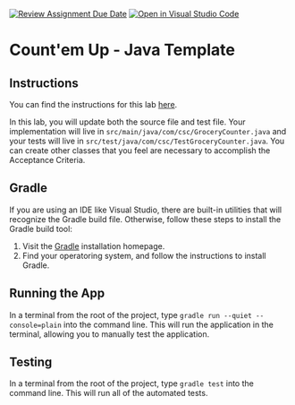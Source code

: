 [![Review Assignment Due Date](https://classroom.github.com/assets/deadline-readme-button-22041afd0340ce965d47ae6ef1cefeee28c7c493a6346c4f15d667ab976d596c.svg)](https://classroom.github.com/a/IxEXnquL)
[![Open in Visual Studio Code](https://classroom.github.com/assets/open-in-vscode-2e0aaae1b6195c2367325f4f02e2d04e9abb55f0b24a779b69b11b9e10269abc.svg)](https://classroom.github.com/online_ide?assignment_repo_id=15844448&assignment_repo_type=AssignmentRepo)
# Count'em Up - Java Template

## Instructions

You can find the instructions for this lab [here](https://cyrusvandrevala.com/teaching/csc/214/labs/count-em-up.html).

In this lab, you will update both the source file and test file. Your implementation will live in `src/main/java/com/csc/GroceryCounter.java` and your tests will live in `src/test/java/com/csc/TestGroceryCounter.java`. You can create other classes that you feel are necessary to accomplish the Acceptance Criteria.

## Gradle

If you are using an IDE like Visual Studio, there are built-in utilities that will recognize the Gradle build file. Otherwise, follow these steps to install the Gradle build tool:

1. Visit the [Gradle](https://gradle.org/install/) installation homepage.
2. Find your operatoring system, and follow the instructions to install Gradle.

## Running the App

In a terminal from the root of the project, type `gradle run --quiet --console=plain` into the command line. This will run the application in the terminal, allowing you to manually test the application.

## Testing

In a terminal from the root of the project, type `gradle test` into the command line. This will run all of the automated tests.
